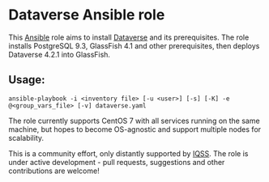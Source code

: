 # Dataverse Ansible role

This [Ansible][ansible] role aims to install [Dataverse][dataverse] and its prerequisites.
The role installs PostgreSQL 9.3, GlassFish 4.1 and other prerequisites, then deploys Dataverse 4.2.1
into GlassFish.

## Usage:
	ansible-playbook -i <inventory file> [-u <user>] [-s] [-K] -e @<group_vars_file> [-v] dataverse.yaml

The role currently supports CentOS 7 with all services running on the same machine, but hopes to become OS-agnostic and support multiple nodes for scalability.

This is a community effort, only distantly supported by [IQSS][iqss]. The role is under active development - pull requests, suggestions and other contributions are welcome!

[ansible]: http://ansible.com
[dataverse]: https://dataverse.org
[iqss]: http://www.iq.harvard.edu
